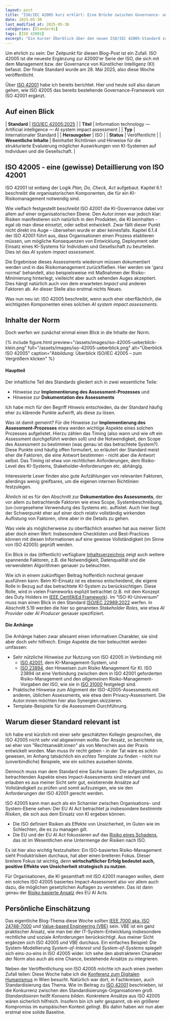 ```yaml
---
layout: post
title: "ISO/IEC 42005 kurz erklärt: Eine Brücke zwischen Governance- und Systemebene?"
date: 2025-05-30
last_modified_at: 2025-05-30
categories: [Standards]
tags: [ISO 42001]
excerpt: "Ein kurzer Überblick über den neuen ISO/IEC 42005-Standard zum Impact-Assessment für KI-Systeme und die dadurch entstehende Brücke zwischen ISO 42001 und EU AI Act."
---
```


Um ehrlich zu sein: Der Zeitpunkt für diesen Blog-Post ist ein
Zufall. ISO 42005 ist die neueste Ergänzung zur 42000'er Serie der ISO,
die sich mit dem Management bzw. der Governance von Künstlicher
Intelligenz (KI) befasst. Der finale Standard wurde am 28. Mai 2025,
also diese Woche veröffentlicht.

Über [ISO
42001](/standards/2025/05/20/kurz-erklaert-iso-iec-42001-2023.html)
habe ich bereits berichtet. Hier und heute soll also darum gehen, wie
ISO 42005 das bereits bestehende Governance-Framework von ISO 42001
ergänzt.

## Auf einen Blick

| **Standard** | [ISO/IEC 42005:2025](https://www.iso.org/standard/44545.html) |
| **Titel** | Information technology — Artificial intelligence — AI system impact assessment |
| **Typ** | Internationaler Standard |
| **Herausgeber** | ISO |
| **Status** | Veröffentlicht |
| **Wesentliche Inhalte** | Beinhaltet Richtlinien und Hinweise für die strukturierte Evaluierung möglicher Auswirkungen von KI-Systemen auf Individuen und die Gesellschaft. |

## ISO 42005 - eine (gewisse) Detaillierung von ISO 42001
ISO 42001 ist entlang der Logik *Plan, Do, Check, Act*
aufgebaut. Kapitel 6.1 beschreibt die organisatorischen Komponenten,
die für ein KI-Risikomanagement notwendig sind.

Wie vielfach festgestellt beschreibt ISO 42001 die KI-Governance dabei
vor allem auf einer organisatorischen Ebene. Den Autor:innen war
jedoch klar: Risiken manifestieren sich natürlich in den Produkten,
die KI beinhalten - egal ob man diese einsetzt, oder selbst
entwickelt. Zwar fällt dieser Punkt nicht direkt ins Auge – übersehen
wurde er aber keinesfalls. Kapitel 6.1.4 der ISO 42001 führt aus, dass
Organisationen einen Prozess etablieren müssen, um mögliche
Konsequenzen von Entwicklung, Deployment oder Einsatz eines KI-Systems
für Individuen und Gesellschaft zu beurteilen. Dies ist das *AI system
impact assessment*.

Die Ergebnisse dieses Assessments wiederum müssen dokumentiert werden
und in das Risikomanagement zurückfließen. Hier werden sie 'ganz
normal' behandelt, also beispielsweise mit Maßnahmen der
Risiko-Minimierung hinterlegt, vielleicht aber auch sehenden Auges
akzeptiert. Dies hängt natürlich auch von dem erwarteten *Impact* und
anderen Faktoren ab. An dieser Stelle also erstmal nichts Neues. 

Was nun neu ist: ISO 42005 beschreibt, wenn auch eher oberflächlich,
die wichtigsten Komponenten eines solchen *AI system impact
assessments*.

## Inhalte der Norm
Doch werfen wir zunächst einmal einen Blick in die Inhalte der Norm.

{% include figure.html preview="/assets/images/iso-42005-ueberblick-klein.png" full="/assets/images/iso-42005-ueberblick.png" alt="Überblick ISO 42005" caption="Abbildung: Überblick ISO/IEC 42005 – zum Vergrößern klicken" %} 

#### Hauptteil
Der inhaltliche Teil des Standards gliedert sich in zwei wesentliche
Teile:

* Hinweise zur **Implementierung des Assessment-Prozesses** und
* Hinweise zur **Dokumentation des Assessments**

Ich habe mich für den Begriff *Hinweis* entschieden, da der Standard
häufig eher zu klärende Punkte aufwirft, als diese zu lösen.

Was ist damit gemeint? Für die Hinweise zur **Implementierung des
Assessment-Prozesses** etwa werden wichtige Aspekte eines solchen
Prozesses aufgelistet. Hierzu zählen das Timing (also wann und wie oft
ein Assessment durchgeführt werden soll) und die Notwendigkeit, den
Scope des Assessment zu bestimmen (was genau ist das betrachtete
System?). Diese Punkte sind häufig offen formuliert, so erläutert der
Standard meist eher die Faktoren, die eine Antwort bestimmen - nicht
aber die Antwort selbst. Das Timing ist etwa von rechtlichen
Anforderungen, dem Risiko-Level des KI-Systems,
Stakeholder-Anforderungen etc. abhängig.

Interessierte Leser finden also gute Aufzählungen von relevanten
Faktoren, allerdings wenig greifbares, um die eigenen internen
Richtlinien festzulegen.

Ähnlich ist es für den Abschnitt zur **Dokumentation des
Assessments**, der vor allem zu betrachtende Faktoren wie etwa Scope,
Systembeschreibung, (un-)vorgesehene Verwendung des Systems
etc. auflistet. Auch hier liegt der Schwerpunkt eher auf einer doch
relativ vollständig wirkenden Auflistung von Faktoren, ohne aber in
die Details zu gehen.

Was viele als möglicherweise zu oberflächlich ansehen hat aus meiner
Sicht aber doch einen Wert: Insbesondere Checklisten und
Best-Practices können mit diesen Informationen auf eine gewisse
Vollständigkeit (im Sinne von ISO 42005) geprüft werden.

Ein Blick in das (öffentlich) verfügbare
[Inhaltsverzeichnis](https://www.iso.org/obp/ui/en/#iso:std:iso-iec:42005:ed-1:v1:en)
zeigt auch weitere spannende Faktoren, z.B. die Notwendigkeit,
Datenqualität und die verwendeten Algorithmen genauer zu beleuchten.

Wie ich in einem zukünftigen Beitrag hoffentlich nochmal genauer
ausführen kann: Beim KI-Einsatz ist es ebenso entscheidend, die eigene
Rolle in Bezug auf das betrachtete KI-System zu berücksichtigen. Diese
Rolle, wird in vielen Frameworks explizit betrachtet (z.B. mit dem
Konzept des Duty Holders im [IEEE CertifAIEd
Framework](https://standards.ieee.org/products-programs/icap/ieee-certifaied/professional-certification/)). Im
"ISO-KI-Universum" muss man einen Blick in den Standard [ISO/IEC
22989:2022](https://www.iso.org/standard/74296.html) werfen. In
Abschnitt 5.19 werden die hier so genannten *Stakeholder Roles*, wie
etwa *AI Provider* oder *AI Producer* genauer spezifiziert.

#### Die Anhänge
Die Anhänge haben zwar allesamt einen informativen Charakter, sie sind
aber doch sehr hilfreich. Einige Aspekte die hier beleuchtet werden
umfassen:

* Sehr nützliche Hinweise zur Nutzung von ISO 42005 in Verbindung mit
  * [ISO 42001](https://www.iso.org/standard/81230.html), dem
    KI-Management-System, und
  * [ISO 23894](https://www.iso.org/standard/77304.html), den
    Hinweisen zum Risiko Management für KI. ISO 23894 ist eine
    Verbindung zwischen dem in ISO 42001 geforderten Risiko-Management
    und den *allgemeinen* Risiko-Management-Vorgaben der ISO, wie sie
    in [ISO 31000](https://www.iso.org/standard/65694.html) festgelegt sind.
* Praktische Hinweise zum Alignment der ISO-42005-Assessments mit
  anderen, üblichen Assessments, wie etwa dem Privacy-Assessment. Die
  Autor:innen möchten hier also Synergien skizzieren.
* Template-Beispiele für die Assessment-Durchführung. 

## Warum dieser Standard relevant ist
Ich habe erst kürzlich mit einer sehr geschätzten Kollegin
gesprochen, die ISO 42005 nicht sehr viel abgewinnen wollte. Der
Ansatz, so berichtete sie, sei eher von "Rechtsanwält:innen" als von
Menschen aus der Praxis entwickelt worden. Man muss ihr recht geben -
in der Tat wäre es schön gewesen, im Anhang tatsächlich ein _echtes_
Template zu finden - nicht nur (unverbindliche) Beispiele, wie ein
solches aussehen könnte.

Dennoch muss man dem Standard eine Sache lassen: Die aufgezählten, zu
betrachtenden Aspekte eines Impact-Assessments sind relevant und
erlauben es aus meiner Sicht sehr gut, existierende Ansätze auf
Vollständigkeit zu prüfen und somit aufzuzeigen, wie sie den
Anforderungen der ISO 42001 gerecht werden.

ISO 42005 kann man auch als ein Scharnier zwischen Organisations- und
System-Ebene sehen: Der EU AI Act betrachtet ja insbesondere
*bestimmte Risiken*, die sich aus dem Einsatz von KI ergeben können. 
* Die ISO definiert Risiken als Effekte von Unsicherheit, im Guten wie
  im Schlechten, die es zu managen gilt.
* Die EU und der EU AI Act fokussieren auf das [Risiko eines
  Schadens](https://artificialintelligenceact.eu/de/article/3/), das
  ist im Wesentlichen eine Untermenge der Risiken nach ISO.

Es ist hier also wichtig festzuhalten: Ein ISO-basiertes
Risiko-Management sieht Produktrisiken durchaus, hat aber einen
breiteren Fokus. Dieser breitere Fokus ist wichtig, denn
**wirtschaftlicher Erfolg bedeutet auch, positive Effekte von
Unsicherheit strategisch zu nutzen**.

Für Organisationen, die KI gesamthaft mit ISO 42001 managen wollen,
dient ein solches ISO 42005 basiertes Impact-Assessment also vor allem
auch dazu, die möglichen gesetzlichen Auflagen zu verstehen. Das ist
dann genau der [Risiko basierte
Ansatz](https://digital-strategy.ec.europa.eu/en/policies/regulatory-framework-ai)
des EU AI Acts.

## Persönliche Einschätzung
Das eigentliche Blog-Thema diese Woche sollten [IEEE 7000 aka. ISO
24748-7000](https://standards.ieee.org/ieee/24748-7000/11098/) und
[Value-based Engineering (VBE)](https://value-based.engineering)
sein. VBE ist ein ganz praktischer Ansatz, wie man bei der
IT-System-Entwicklung insbesondere rechtliche und soziale
Anforderungen berücksichtigt. Aus meiner Sicht ergänzen sich ISO
42005 und VBE durchaus. Ein einfaches Beispiel: Die
System-Modellierung *System-of-Interest* und *System-of-Systems*
spiegelt sich eins-zu-eins in ISO 42005 wider. Ich sehe den
abstrakteren Charakter der Norm also auch als eine Chance, bestehende
Ansätze zu integrieren.

Neben der Veröffentlichung von ISO 42005 möchte ich auch einen zweiten
Zufall teilen: Diese Woche habe ich die [Konferenz zum Digitalen
Humanismus](https://digitalhumanism.at/digihum-25/) in Wien
besucht. Natürlich war dort, in Fachkreisen, auch Standardisierung das
Thema. Wie im Beitrag zu [ISO
42001](/standards/2025/05/20/kurz-erklaert-iso-iec-42001-2023.html)
beschrieben, ist die Konkurrenz zwischen den
Standardisierungs-Organisationen groß. *Standardisieren heißt Konsens
bilden*. Konkretere Ansätze aus ISO 42005 wären sicherlich
hilfreich. Insofern bin ich sehr gespannt, ob ein größerer Kompromiss
im europäischen Kontext gelingt. Bis dahin haben wir nun aber erstmal
eine solide Baseline.
